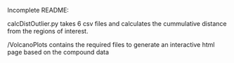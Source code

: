 Incomplete README:

calcDistOutlier.py takes 6 csv files and calculates the cummulative distance from the regions of interest.

/VolcanoPlots contains the required files to generate an interactive html page based on the compound data
